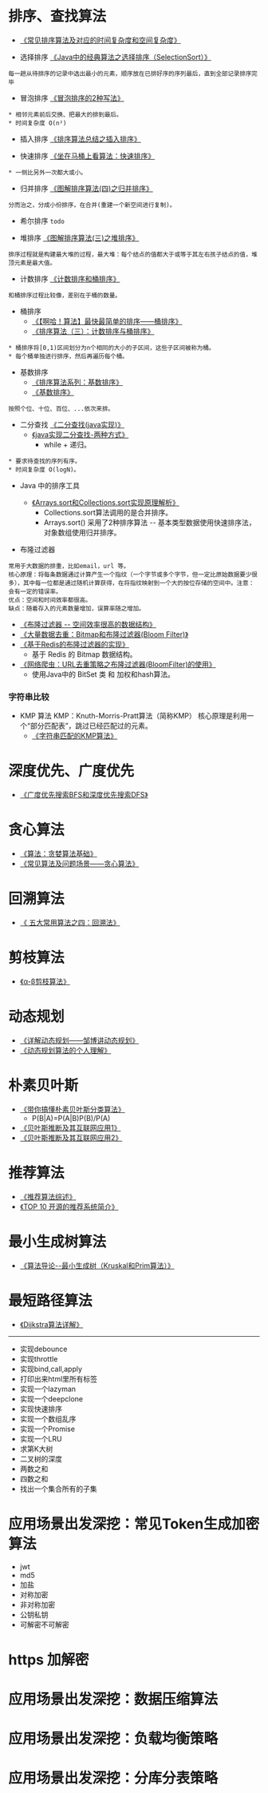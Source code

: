 # 排序、查找算法

- [《常见排序算法及对应的时间复杂度和空间复杂度》](https://blog.csdn.net/gane_cheng/article/details/52652705)

- 选择排序 [《Java中的经典算法之选择排序（SelectionSort）》](https://www.cnblogs.com/shen-hua/p/5424059.html)
```
每一趟从待排序的记录中选出最小的元素，顺序放在已排好序的序列最后，直到全部记录排序完毕
```

- 冒泡排序 [《冒泡排序的2种写法》](https://blog.csdn.net/shuaizai88/article/details/73250615)
```
* 相邻元素前后交换、把最大的排到最后。
* 时间复杂度 O(n²)
```

- 插入排序 [《排序算法总结之插入排序》](https://www.cnblogs.com/hapjin/p/5517667.html)

- 快速排序 [《坐在马桶上看算法：快速排序》](http://developer.51cto.com/art/201403/430986.htm)
```
* 一侧比另外一次都大或小。
```

- 归并排序 [《图解排序算法(四)之归并排序》](http://www.cnblogs.com/chengxiao/p/6194356.html)
```
分而治之，分成小份排序，在合并(重建一个新空间进行复制)。
```

- 希尔排序 `todo`

- 堆排序 [《图解排序算法(三)之堆排序》](https://www.cnblogs.com/chengxiao/p/6129630.html)
```
排序过程就是构建最大堆的过程，最大堆：每个结点的值都大于或等于其左右孩子结点的值，堆顶元素是最大值。
```

- 计数排序 [《计数排序和桶排序》](https://www.cnblogs.com/suvllian/p/5495780.html)
```
和桶排序过程比较像，差别在于桶的数量。
```

- 桶排序
  * [《【啊哈！算法】最快最简单的排序——桶排序》](http://blog.51cto.com/ahalei/1362789)
  * [《排序算法（三）：计数排序与桶排序》](https://blog.csdn.net/sunjinshengli/article/details/70738527)
```
* 桶排序将[0,1)区间划分为n个相同的大小的子区间，这些子区间被称为桶。
* 每个桶单独进行排序，然后再遍历每个桶。
```

- 基数排序
  * [《排序算法系列：基数排序》](https://blog.csdn.net/lemon_tree12138/article/details/51695211)
  * [《基数排序》](https://www.cnblogs.com/skywang12345/p/3603669.html)
```
按照个位、十位、百位、...依次来排。
```

- 二分查找 [《二分查找(java实现)》](https://www.cnblogs.com/coderising/p/5708632.html)
  * [《java实现二分查找-两种方式》](https://blog.csdn.net/maoyuanming0806/article/details/78176957)
	  * while + 递归。
```
* 要求待查找的序列有序。
* 时间复杂度 O(logN)。
```

- Java 中的排序工具
  * [《Arrays.sort和Collections.sort实现原理解析》](https://blog.csdn.net/u011410529/article/details/56668545?locationnum=6&fps=1)
	  * Collections.sort算法调用的是合并排序。
	  * Arrays.sort() 采用了2种排序算法 -- 基本类型数据使用快速排序法，对象数组使用归并排序。

- 布隆过滤器
```
常用于大数据的排重，比如email，url 等。
核心原理：将每条数据通过计算产生一个指纹（一个字节或多个字节，但一定比原始数据要少很多），其中每一位都是通过随机计算获得，在将指纹映射到一个大的按位存储的空间中。注意：会有一定的错误率。
优点：空间和时间效率都很高。
缺点：随着存入的元素数量增加，误算率随之增加。
```
  * [《布隆过滤器 -- 空间效率很高的数据结构》](https://segmentfault.com/a/1190000002729689)
  * [《大量数据去重：Bitmap和布隆过滤器(Bloom Filter)》](https://blog.csdn.net/zdxiq000/article/details/57626464)
  * [《基于Redis的布隆过滤器的实现》](https://blog.csdn.net/qq_30242609/article/details/71024458)
	  * 基于 Redis 的 Bitmap 数据结构。
  * [《网络爬虫：URL去重策略之布隆过滤器(BloomFilter)的使用》](https://blog.csdn.net/lemon_tree12138/article/details/47973715)
	  * 使用Java中的 BitSet 类 和 加权和hash算法。

### 字符串比较

- KMP 算法
KMP：Knuth-Morris-Pratt算法（简称KMP）
核心原理是利用一个“部分匹配表”，跳过已经匹配过的元素。
  * [《字符串匹配的KMP算法》](http://www.ruanyifeng.com/blog/2013/05/Knuth%E2%80%93Morris%E2%80%93Pratt_algorithm.html)

# 深度优先、广度优先
- [《广度优先搜索BFS和深度优先搜索DFS》](https://www.cnblogs.com/0kk470/p/7555033.html)

# 贪心算法
- [《算法：贪婪算法基础》](https://www.cnblogs.com/MrSaver/p/8641971.html)
- [《常见算法及问题场景——贪心算法》](https://blog.csdn.net/a345017062/article/details/52443781)

# 回溯算法
- [《 五大常用算法之四：回溯法》](https://blog.csdn.net/qfikh/article/details/51960331)

# 剪枝算法
- [《α-β剪枝算法》](https://blog.csdn.net/luningcsdn/article/details/50930276)

# 动态规划
- [《详解动态规划——邹博讲动态规划》](https://www.cnblogs.com/little-YTMM/p/5372680.html)
- [《动态规划算法的个人理解》](https://blog.csdn.net/yao_zi_jie/article/details/54580283)

# 朴素贝叶斯

- [《带你搞懂朴素贝叶斯分类算法》](https://blog.csdn.net/amds123/article/details/70173402)
  - P(B|A)=P(A|B)P(B)/P(A)
- [《贝叶斯推断及其互联网应用1》](http://www.ruanyifeng.com/blog/2011/08/bayesian_inference_part_one.html)
- [《贝叶斯推断及其互联网应用2》](http://www.ruanyifeng.com/blog/2011/08/bayesian_inference_part_two.html)

# 推荐算法
- [《推荐算法综述》](http://www.infoq.com/cn/articles/recommendation-algorithm-overview-part01)
- [《TOP 10 开源的推荐系统简介》](https://www.oschina.net/news/51297/top-10-open-source-recommendation-systems)

# 最小生成树算法
- [《算法导论--最小生成树（Kruskal和Prim算法）》](https://blog.csdn.net/luoshixian099/article/details/51908175)

# 最短路径算法

- [《Dijkstra算法详解》](https://blog.csdn.net/qq_35644234/article/details/60870719)

---

- 实现debounce
- 实现throttle
- 实现bind,call,apply
- 打印出来html里所有标签
- 实现一个lazyman
- 实现一个deepclone
- 实现快速排序
- 实现一个数组乱序
- 实现一个Promise
- 实现一个LRU
- 求第K大树
- 二叉树的深度
- 两数之和
- 四数之和
- 找出一个集合所有的子集

# 应用场景出发深挖：常见Token生成加密算法
- jwt
- md5
- 加盐
- 对称加密
- 非对称加密
- 公钥私钥
- 可解密不可解密

# https 加解密

# 应用场景出发深挖：数据压缩算法

# 应用场景出发深挖：负载均衡策略

# 应用场景出发深挖：分库分表策略
